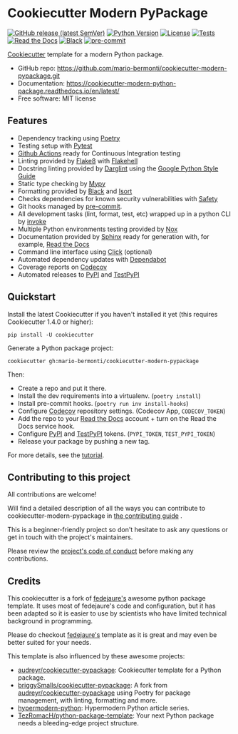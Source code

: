 # Cookiecutter Modern PyPackage

[![GitHub release (latest SemVer)](https://img.shields.io/github/v/release/mario-bermonti/cookiecutter-modern-pypackage?logo=github)](https://github.com/mario-bermonti/cookiecutter-modern-pypackage/releases)
[![Python Version](https://img.shields.io/badge/python-3.6%20%7C%203.7%20%7C%203.8%20%7C%203.9-blue?logo=python)](https://www.python.org/)
[![License](https://img.shields.io/badge/license-MIT-brightgreen)](https://opensource.org/licenses/MIT)
[![Tests](https://github.com/mario-bermonti/cookiecutter-modern-pypackage/workflows/tests/badge.svg)](https://github.com/mario-bermonti/cookiecutter-modern-pypackage/actions?workflow=tests)
[![Read the Docs](https://readthedocs.org/projects/cookiecutter-modern-python-package/badge/?version=latest)](https://cookiecutter-modern-python-package.readthedocs.io/en/latest/)
[![Black](https://img.shields.io/badge/code%20style-black-000000)](https://github.com/psf/black)
[![pre-commit](https://img.shields.io/badge/pre--commit-enabled-brightgreen?logo=pre-commit&logoColor=white)](https://github.com/pre-commit/pre-commit)


[Cookiecutter][cookiecutter] template for a modern Python package.

* GitHub repo: <https://github.com/mario-bermonti/cookiecutter-modern-pypackage.git>
* Documentation: <https://cookiecutter-modern-python-package.readthedocs.io/en/latest/>
* Free software: MIT license

## Features

* Dependency tracking using [Poetry][poetry]
* Testing setup with [Pytest][pytest]
* [Github Actions][github actions] ready for Continuous Integration testing
* Linting provided by [Flake8][flake8] with [Flakehell][flakehell]
* Docstring linting provided by [Darglint][darglint] using the [Google Python Style Guide][google styleguide]
* Static type checking by [Mypy][mypy]
* Formatting provided by [Black][black] and [Isort][isort]
* Checks dependencies for known security vulnerabilities with [Safety][safety]
* Git hooks managed by [pre-commit][pre-commit].
* All development tasks (lint, format, test, etc) wrapped up in a python CLI by [invoke][invoke]
* Multiple Python environments testing provided by [Nox][nox]
* Documentation provided by [Sphinx][sphinx] ready for generation with, for example, [Read the Docs][rtd]
* Command line interface using [Click][click] (optional)
* Automated dependency updates with [Dependabot][dependabot]
* Coverage reports on [Codecov][codecov]
* Automated releases to [PyPI][pypi] and [TestPyPI][testpypi]

## Quickstart

Install the latest Cookiecutter if you haven't installed it yet (this requires Cookiecutter 1.4.0 or higher):

```
pip install -U cookiecutter
```

Generate a Python package project:

```
cookiecutter gh:mario-bermonti/cookiecutter-modern-pypackage
```

Then:

* Create a repo and put it there.
* Install the dev requirements into a virtualenv. (`poetry install`)
* Install pre-commit hooks. (`poetry run inv install-hooks`)
* Configure [Codecov][codecov] repository settings. (Codecov App, `CODECOV_TOKEN`)
* Add the repo to your [Read the Docs][rtd] account + turn on the Read the Docs service hook.
* Configure [PyPI][pypi] and [TestPyPI][testpypi] tokens. (`PYPI_TOKEN`, `TEST_PYPI_TOKEN`)
* Release your package by pushing a new tag.

For more details, see the [tutorial][tutorial].

## Contributing to this project
  All contributions are welcome!

  Will find a detailed description of all the ways you can contribute to cookiecutter-modern-pypackage in
  [the contributing guide][contributing_guide] .

  This is a beginner-friendly project so don't hesitate to ask any questions or get in touch
  with the project's maintainers.

  Please review the [project's code of conduct][code_conduct] before making
  any contributions.

## Credits

This cookiecutter is a fork of [fedejaure's][original_cookie]
awesome python package template. It uses most of fedejaure's code and configuration,
but it has been adapted so it is easier to use by scientists who have limited
technical background in programming.

Please do checkout [fedejaure's][original_cookie] template as it is great and may even be better
suited for your needs.

This template is also influenced by these awesome projects:

* [audreyr/cookiecutter-pypackage][audreyr/cookiecutter-pypackage]: Cookiecutter template for a Python package.
* [briggySmalls/cookiecutter-pypackage][briggySmalls/cookiecutter-pypackage]: A fork from [audreyr/cookiecutter-pypackage][audreyr/cookiecutter-pypackage] using Poetry for package management, with linting, formatting and more.
* [hypermodern-python][hypermodern-python]: Hypermodern Python article series.
* [TezRomacH/python-package-template][tezromach]: Your next Python package needs a bleeding-edge project structure.

[cookiecutter]: https://github.com/cookiecutter/cookiecutter
[poetry]: https://python-poetry.org/
[pytest]: https://github.com/pytest-dev/pytest
[github actions]: https://github.com/features/actions
[flake8]: https://gitlab.com/pycqa/flake8
[flakehell]: https://github.com/life4/flakehell
[isort]: https://github.com/timothycrosley/isort
[black]: https://github.com/psf/black
[darglint]: https://github.com/terrencepreilly/darglint
[mypy]: https://github.com/python/mypy
[pre-commit]: https://pre-commit.com/
[safety]: https://github.com/pyupio/safety
[google styleguide]: https://google.github.io/styleguide/pyguide.html
[invoke]: https://www.pyinvoke.org/
[sphinx]: https://www.sphinx-doc.org/en/master/
[rtd]: https://readthedocs.org/
[nox]: https://nox.thea.codes/en/stable/
[tutorial]: https://cookiecutter-modern-pypackage.readthedocs.io/en/latest/tutorial.html
[click]: http://click.pocoo.org/
[dependabot]: https://dependabot.com/
[audreyr/cookiecutter-pypackage]: https://github.com/audreyr/cookiecutter-pypackage
[briggySmalls/cookiecutter-pypackage]: https://github.com/briggySmalls/cookiecutter-pypackage
[hypermodern-python]: https://cjolowicz.github.io/posts/hypermodern-python-01-setup/
[codecov]: https://codecov.io/
[pypi]: https://pypi.org/
[testpypi]: https://test.pypi.org/
[code_conduct]: ./CODE_OF_CONDUCT.md
[contributing_guide]: ./CONTRIBUTING.md
[original_cookie]: https://github.com/fedejaure/cookiecutter-modern-pypackage
[TezRomacH]: https://github.com/TezRomacH/python-package-template
